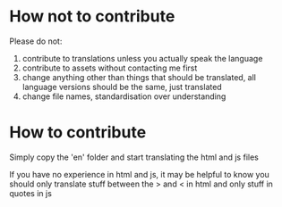 # How not to contribute
Please do not:
1. contribute to translations unless you actually speak the language
2. contribute to assets without contacting me first
3. change anything other than things that should be translated, all language versions should be the same, just translated
4. change file names, standardisation over understanding

# How to contribute
Simply copy the 'en' folder and start translating the html and js files

If you have no experience in html and js, it may be helpful to know you should only translate stuff between the > and < in html and only stuff in quotes in js